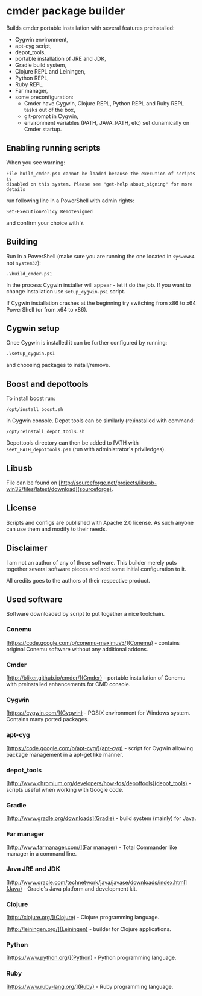 cmder package builder
===

Builds cmder portable installation with several features preinstalled:

 * Cygwin environment,
 * apt-cyg script,
 * depot_tools,
 * portable installation of JRE and JDK,
 * Gradle build system,
 * Clojure REPL and Leiningen,
 * Python REPL,
 * Ruby REPL,
 * Far manager,
 * some preconfiguration:
   * Cmder have Cygwin, Clojure REPL, Python REPL and Ruby REPL tasks
     out of the box,
   * git-prompt in Cygwin,
   * environment variables (PATH, JAVA_PATH, etc) set dunamically on Cmder
     startup.

Enabling running scripts
---

When you see warning:

    File build_cmder.ps1 cannot be loaded because the execution of scripts is
    disabled on this system. Please see "get-help about_signing" for more
    details

run following line in a PowerShell with admin rights:

    Set-ExecutionPolicy RemoteSigned

and confirm your choice with `Y`.

Building
---

Run in a PowerShell (make sure you are running the one located in `syswow64` not
`system32`):

    .\build_cmder.ps1

In the process Cygwin installer will appear - let it do the job. If you want to
change installation use `setup_cygwin.ps1` script.

If Cygwin installation crashes at the beginning try switching from x86 to x64
PowerShell (or from x64 to x86).

Cygwin setup
---

Once Cygwin is installed it can be further configured by running:

    .\setup_cygwin.ps1

and choosing packages to install/remove.

Boost and depottools
---

To install boost run:

    /opt/install_boost.sh

in Cygwin console. Depot tools can be similarly (re)installed with command:

    /opt/reinstall_depot_tools.sh

Depottools directory can then be added to PATH with `seet_PATH_depottools.ps1`
(run with administrator's priviledges).

Libusb
---

File can be found on [http://sourceforge.net/projects/libusb-win32/files/latest/download](sourceforge).

License
---

Scripts and configs are published with Apache 2.0 license. As such anyone can
use them and modify to their needs.

Disclaimer
---

I am not an author of any of those software. This builder merely puts together
several software pieces and add some initial configuration to it.

All credits goes to the authors of their respective product.

Used software
---

Software downloaded by script to put together a nice toolchain.

### Conemu

[https://code.google.com/p/conemu-maximus5/](Conemu) - contains original Conemu
software without any additional addons.

### Cmder

[http://bliker.github.io/cmder/](Cmder) - portable installation of
Conemu with preinstalled enhancements for CMD console.

### Cygwin

[https://cygwin.com/](Cygwin) - POSIX environment for Windows system. Contains
many ported packages.

### apt-cyg

[https://code.google.com/p/apt-cyg/](apt-cyg) - script for Cygwin allowing
package management in a apt-get like manner.

### depot_tools

[http://www.chromium.org/developers/how-tos/depottools](depot_tools) - scripts
useful when working with Google code.

### Gradle

[http://www.gradle.org/downloads](Gradle) - build system (mainly) for Java.

### Far manager

[http://www.farmanager.com/](Far manager) - Total Commander like manager in
a command line.

### Java JRE and JDK

[http://www.oracle.com/technetwork/java/javase/downloads/index.html](Java) -
Oracle's Java platform and development kit.

### Clojure

[http://clojure.org/](Clojure) - Clojure programming language.

[http://leiningen.org/](Leiningen) - builder for Clojure applications.

### Python

[https://www.python.org/](Python) - Python programming language.

### Ruby

[https://www.ruby-lang.org/](Ruby) - Ruby programming language.
